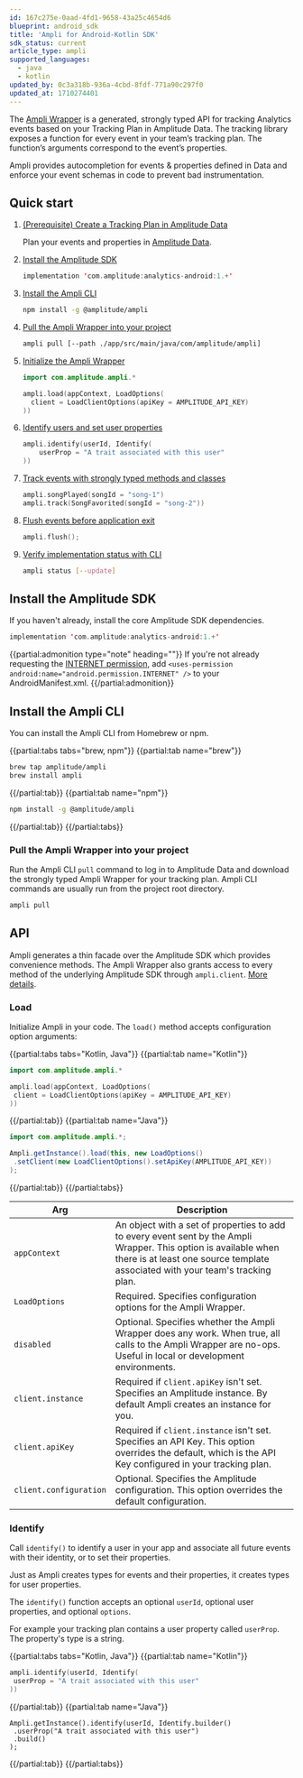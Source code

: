 ```yaml
---
id: 167c275e-0aad-4fd1-9658-43a25c4654d6
blueprint: android_sdk
title: 'Ampli for Android-Kotlin SDK'
sdk_status: current
article_type: ampli
supported_languages:
  - java
  - kotlin
updated_by: 0c3a318b-936a-4cbd-8fdf-771a90c297f0
updated_at: 1710274401
---
```

The [Ampli Wrapper](/data/sdks/ampli) is a generated, strongly typed API for tracking Analytics events based on your Tracking Plan in Amplitude Data. The tracking library exposes a function for every event in your team’s tracking plan. The function’s arguments correspond to the event’s properties.

Ampli provides autocompletion for events & properties defined in Data and enforce your event schemas in code to prevent bad instrumentation. 

## Quick start

1. [(Prerequisite) Create a Tracking Plan in Amplitude Data](/data/create-tracking-plan)

    Plan your events and properties in [Amplitude Data](https://data.amplitude.com/). 

1. [Install the Amplitude SDK](#install-the-amplitude-sdk)

    ```kotlin
    implementation 'com.amplitude:analytics-android:1.+'
    ```

2. [Install the Ampli CLI](#install-the-ampli-cli)

    ```bash
    npm install -g @amplitude/ampli
    ```

3. [Pull the Ampli Wrapper into your project](#pull)

    ```bash
    ampli pull [--path ./app/src/main/java/com/amplitude/ampli]
    ```

4. [Initialize the Ampli Wrapper](#load)

    ```kotlin
    import com.amplitude.ampli.*
    
    ampli.load(appContext, LoadOptions(
      client = LoadClientOptions(apiKey = AMPLITUDE_API_KEY)
    ))
    ```

5. [Identify users and set user properties](#identify)

    ```kotlin
    ampli.identify(userId, Identify(
        userProp = "A trait associated with this user"
    ))
    ```

6. [Track events with strongly typed methods and classes](#track)

    ```kotlin
    ampli.songPlayed(songId = "song-1")
    ampli.track(SongFavorited(songId = "song-2"))
    ```

7. [Flush events before application exit](#flush)

    ```kotlin
    ampli.flush();
    ```

8. [Verify implementation status with CLI](#status)

    ```bash
    ampli status [--update]
    ```

## Install the Amplitude SDK

If you haven't already, install the core Amplitude SDK dependencies.

```kotlin
implementation 'com.amplitude:analytics-android:1.+'
```

{{partial:admonition type="note" heading=""}}
If you're not already requesting the [INTERNET permission](https://developer.android.com/reference/android/Manifest.permission#INTERNET), add `<uses-permission android:name="android.permission.INTERNET" />` to your AndroidManifest.xml.
{{/partial:admonition}}

## Install the Ampli CLI

You can install the Ampli CLI from Homebrew or npm.

{{partial:tabs tabs="brew, npm"}}
{{partial:tab name="brew"}}
```bash
brew tap amplitude/ampli
brew install ampli
```
{{/partial:tab}}
{{partial:tab name="npm"}}
```bash
npm install -g @amplitude/ampli
```
{{/partial:tab}}
{{/partial:tabs}}

### Pull the Ampli Wrapper into your project

Run the Ampli CLI `pull` command to log in to Amplitude Data and download the strongly typed Ampli Wrapper for your tracking plan. Ampli CLI commands are usually run from the project root directory.

```bash
ampli pull
```

## API

Ampli generates a thin facade over the Amplitude SDK which provides convenience methods. The Ampli Wrapper also grants access to every method of the underlying Amplitude SDK through `ampli.client`. [More details](/sdks/ampli#wrapping-the-amplitude-sdk).

### Load

Initialize Ampli in your code. The `load()` method accepts configuration option arguments:

{{partial:tabs tabs="Kotlin, Java"}}
{{partial:tab name="Kotlin"}}
```kotlin
import com.amplitude.ampli.*

ampli.load(appContext, LoadOptions(
 client = LoadClientOptions(apiKey = AMPLITUDE_API_KEY)
))

```
{{/partial:tab}}
{{partial:tab name="Java"}}
```java
import com.amplitude.ampli.*;

Ampli.getInstance().load(this, new LoadOptions()
 .setClient(new LoadClientOptions().setApiKey(AMPLITUDE_API_KEY))
);

```
{{/partial:tab}}
{{/partial:tabs}}

| Arg | Description |
| --- | --- |
| `appContext` | An object with a set of properties to add to every event sent by the Ampli Wrapper. This option is available when there is at least one source template associated with your team's tracking plan. |
| `LoadOptions` | Required. Specifies configuration options for the Ampli Wrapper. |
| `disabled` | Optional. Specifies whether the Ampli Wrapper does any work. When true, all calls to the Ampli Wrapper are no-ops. Useful in local or development environments. |
| `client.instance` | Required if `client.apiKey` isn't set. Specifies an Amplitude instance. By default Ampli creates an instance for you. |
| `client.apiKey` | Required if `client.instance` isn't set. Specifies an API Key. This option overrides the default, which is the API Key configured in your tracking plan. |
| `client.configuration` | Optional. Specifies the Amplitude configuration. This option overrides the default configuration. |

### Identify

Call `identify()` to identify a user in your app and associate all future events with their identity, or to set their properties.

Just as Ampli creates types for events and their properties, it creates types for user properties.

The `identify()` function accepts an optional `userId`, optional user properties, and optional `options`.

For example your tracking plan contains a user property called `userProp`. The property's type is a string.

{{partial:tabs tabs="Kotlin, Java"}}
{{partial:tab name="Kotlin"}}
```kotlin
ampli.identify(userId, Identify(
 userProp = "A trait associated with this user"
))

```
{{/partial:tab}}
{{partial:tab name="Java"}}
```
Ampli.getInstance().identify(userId, Identify.builder()
 .userProp("A trait associated with this user")
 .build()
);

```
{{/partial:tab}}
{{/partial:tabs}}